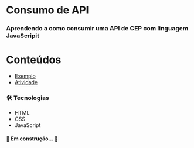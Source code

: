 # Consumo de API
### Aprendendo a como consumir uma API de CEP com linguagem JavaScripit


Conteúdos
==========
<!--ts-->
   * [Exemplo](#Exemplo)
   * [Atividade](#Atividade)
<!--te-->

### 🛠 Tecnologias

- HTML
- CSS
- JavaScript

#### 🚧 Em construção... 🚧